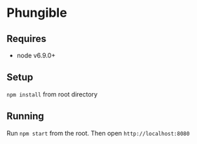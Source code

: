 # Phungible

## Requires
* node v6.9.0+

## Setup
`npm install` from root directory

## Running
Run `npm start` from the root.  Then open `http://localhost:8080`
